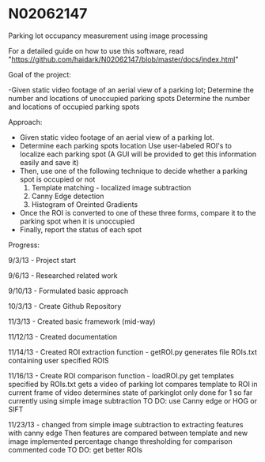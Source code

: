 N02062147
=========

Parking lot occupancy measurement using image processing

For a detailed guide on how to use this software, read "https://github.com/haidark/N02062147/blob/master/docs/index.html"

Goal of the project:

-Given static video footage of an aerial view of a parking lot;
	Determine the number and locations of unoccupied parking spots
	Determine the number and locations of occupied parking spots

Approach:

- Given static video footage of an aerial view of a parking lot.
- Determine each parking spots location
	Use user-labeled ROI's to localize each parking spot
	(A GUI will be provided to get this information easily and save it)
- Then, use one of the following technique to decide whether a parking spot is occupied or not
	1. Template matching - localized image subtraction
	2. Canny Edge detection
	3. Histogram of Oreinted Gradients
- Once the ROI is converted to one of these three forms, compare it to the parking spot when it is unoccupied
- Finally, report the status of each spot


Progress:

9/3/13 - Project start

9/6/13 - Researched related work

9/10/13 - Formulated basic approach

10/3/13 - Create Github Repository

11/3/13 - Created basic framework (mid-way)

11/12/13 - Created documentation

11/14/13 - Created ROI extraction function - getROI.py
			generates file ROIs.txt containing user specified ROIS

11/16/13 - Create ROI comparison function - loadROI.py
			get templates specified by ROIs.txt
			gets a video of parking lot
			compares template to ROI in current frame of video
			determines state of parkinglot
			only done for 1 so far
			currently using simple image subtraction
			TO DO: use Canny edge or HOG or SIFT

11/23/13 - changed from simple image subtraction to extracting features with canny edge
			Then features are compared between template and new image
			implemented percentage change thresholding for comparison
			commented code
			TO DO: get better ROIs



